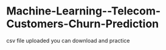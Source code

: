 # Machine-Learning--Telecom-Customers-Churn-Prediction

csv file uploaded you can download and practice
